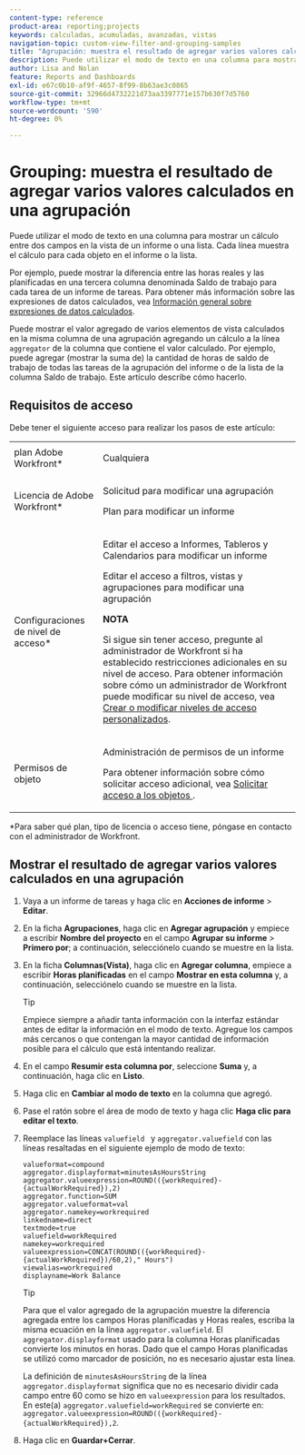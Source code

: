 ```yaml
---
content-type: reference
product-area: reporting;projects
keywords: calculadas, acumuladas, avanzadas, vistas
navigation-topic: custom-view-filter-and-grouping-samples
title: "Agrupación: muestra el resultado de agregar varios valores calculados en una agrupación"
description: Puede utilizar el modo de texto en una columna para mostrar un cálculo entre dos campos en la vista de un informe o una lista. Cada línea muestra el cálculo para cada objeto en el informe o la lista.
author: Lisa and Nolan
feature: Reports and Dashboards
exl-id: e67c0b10-af9f-4657-8f99-8b63ae3c0865
source-git-commit: 32966d4732221d73aa3397771e157b630f7d5760
workflow-type: tm+mt
source-wordcount: '590'
ht-degree: 0%

---
```


# Grouping: muestra el resultado de agregar varios valores calculados en una agrupación

Puede utilizar el modo de texto en una columna para mostrar un cálculo entre dos campos en la vista de un informe o una lista. Cada línea muestra el cálculo para cada objeto en el informe o la lista.

Por ejemplo, puede mostrar la diferencia entre las horas reales y las planificadas en una tercera columna denominada Saldo de trabajo para cada tarea de un informe de tareas. Para obtener más información sobre las expresiones de datos calculados, vea [Información general sobre expresiones de datos calculados](../../../reports-and-dashboards/reports/calc-cstm-data-reports/calculated-data-expressions.md).

Puede mostrar el valor agregado de varios elementos de vista calculados en la misma columna de una agrupación agregando un cálculo a la línea `aggregator` de la columna que contiene el valor calculado. Por ejemplo, puede agregar (mostrar la suma de) la cantidad de horas de saldo de trabajo de todas las tareas de la agrupación del informe o de la lista de la columna Saldo de trabajo. Este artículo describe cómo hacerlo.

## Requisitos de acceso

Debe tener el siguiente acceso para realizar los pasos de este artículo:

<table style="table-layout:auto"> 
 <col> 
 <col> 
 <tbody> 
  <tr> 
   <td role="rowheader">plan Adobe Workfront*</td> 
   <td> <p>Cualquiera</p> </td> 
  </tr> 
  <tr> 
   <td role="rowheader">Licencia de Adobe Workfront*</td> 
   <td> <p>Solicitud para modificar una agrupación </p>
   <p>Plan para modificar un informe</p> </td> 
  </tr> 
  <tr> 
   <td role="rowheader">Configuraciones de nivel de acceso*</td> 
   <td> <p>Editar el acceso a Informes, Tableros y Calendarios para modificar un informe</p> <p>Editar el acceso a filtros, vistas y agrupaciones para modificar una agrupación</p> <p><b>NOTA</b>

Si sigue sin tener acceso, pregunte al administrador de Workfront si ha establecido restricciones adicionales en su nivel de acceso. Para obtener información sobre cómo un administrador de Workfront puede modificar su nivel de acceso, vea <a href="../../../administration-and-setup/add-users/configure-and-grant-access/create-modify-access-levels.md" class="MCXref xref">Crear o modificar niveles de acceso personalizados</a>.</p> </td>
</tr>  
  <tr> 
   <td role="rowheader">Permisos de objeto</td> 
   <td> <p>Administración de permisos de un informe</p> <p>Para obtener información sobre cómo solicitar acceso adicional, vea <a href="../../../workfront-basics/grant-and-request-access-to-objects/request-access.md" class="MCXref xref">Solicitar acceso a los objetos </a>.</p> </td> 
  </tr> 
 </tbody> 
</table>

&#42;Para saber qué plan, tipo de licencia o acceso tiene, póngase en contacto con el administrador de Workfront.

## Mostrar el resultado de agregar varios valores calculados en una agrupación

1. Vaya a un informe de tareas y haga clic en **Acciones de informe** > **Editar**.
1. En la ficha **Agrupaciones**, haga clic en **Agregar agrupación** y empiece a escribir **Nombre del proyecto** en el campo **Agrupar su informe** > **Primero por**; a continuación, selecciónelo cuando se muestre en la lista.

1. En la ficha **Columnas(Vista)**, haga clic en **Agregar columna**, empiece a escribir **Horas planificadas** en el campo **Mostrar en esta columna** y, a continuación, selecciónelo cuando se muestre en la lista.

   >[!TIP]
   >
   >Empiece siempre a añadir tanta información con la interfaz estándar antes de editar la información en el modo de texto. Agregue los campos más cercanos o que contengan la mayor cantidad de información posible para el cálculo que está intentando realizar.

1. En el campo **Resumir esta columna por**, seleccione **Suma** y, a continuación, haga clic en **Listo**.
1. Haga clic en **Cambiar al modo de texto** en la columna que agregó.
1. Pase el ratón sobre el área de modo de texto y haga clic **Haga clic para editar el texto**.
1. Reemplace las líneas `valuefield ` y `aggregator.valuefield` con las líneas resaltadas en el siguiente ejemplo de modo de texto:

   ```
   valueformat=compound
   aggregator.displayformat=minutesAsHoursString
   aggregator.valueexpression=ROUND(({workRequired}-{actualWorkRequired}),2)
   aggregator.function=SUM
   aggregator.valueformat=val
   aggregator.namekey=workrequired
   linkedname=direct
   textmode=true
   valuefield=workRequired
   namekey=workrequired
   valueexpression=CONCAT(ROUND(({workRequired}-{actualWorkRequired})/60,2)," Hours") 
   viewalias=workrequired 
   displayname=Work Balance
   ```

   >[!TIP]
   >
   >Para que el valor agregado de la agrupación muestre la diferencia agregada entre los campos Horas planificadas y Horas reales, escriba la misma ecuación en la línea `aggregator.valuefield`. El `aggregator.displayformat` usado para la columna Horas planificadas convierte los minutos en horas. Dado que el campo Horas planificadas se utilizó como marcador de posición, no es necesario ajustar esta línea.
   >
   >
   >La definición de `minutesAsHoursString` de la línea `aggregator.displayformat` significa que no es necesario dividir cada campo entre 60 como se hizo en `valueexpression` para los resultados. En este(a) `aggregator.valuefield=workRequired` se convierte en: `aggregator.valueexpression=ROUND(({workRequired}-{actualWorkRequired}),2`.

1. Haga clic en **Guardar+Cerrar**.
